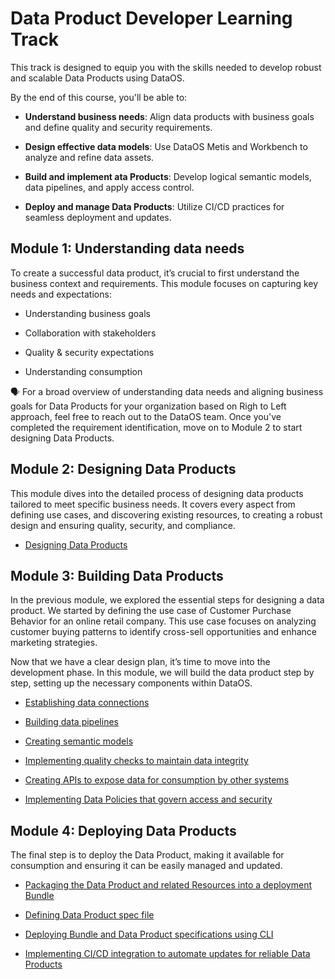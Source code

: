 # Data Product Developer Learning Track

This track is designed to equip you with the skills needed to develop robust and scalable Data Products using DataOS. 

By the end of this course, you'll be able to:

- **Understand business needs**: Align data products with business goals and define quality and security requirements.

- **Design effective data models**: Use DataOS Metis and Workbench to analyze and refine data assets.

- **Build and implement ata Products**: Develop logical semantic models, data pipelines, and apply access control.

- **Deploy and manage Data Products**: Utilize CI/CD practices for seamless deployment and updates.

## Module 1: Understanding data needs

To create a successful data product, it’s crucial to first understand the business context and requirements. This module focuses on capturing key needs and expectations:

<div class= "grid cards" markdown>

- Understanding business goals

- Collaboration with stakeholders

- Quality & security expectations

- Understanding consumption

</div>

<aside class= "callout">
🗣 For a broad overview of understanding data needs and aligning business goals for Data Products for your organization based on Righ to Left approach, feel free to reach out to the DataOS team. Once you've completed the requirement identification, move on to Module 2 to start designing Data Products.
</aside>

## Module 2: Designing Data Products

This module dives into the detailed process of designing data products tailored to meet specific business needs. It covers every aspect from defining use cases, and discovering existing resources, to creating a robust design and ensuring quality, security, and compliance.

<div class= "grid cards" markdown>

- [Designing Data Products](/learn/dp_developer_learn_track/design_dp/)  

</div>

## Module 3: Building Data Products

In the previous module, we explored the essential steps for designing a data product. We started by defining the use case of Customer Purchase Behavior for an online retail company. This use case focuses on analyzing customer buying patterns to identify cross-sell opportunities and enhance marketing strategies.

Now that we have a clear design plan, it’s time to move into the development phase. In this module, we will build the data product step by step, setting up the necessary components within DataOS.

<div class= "grid cards" markdown>

- [Establishing data connections](/learn/dp_developer_learn_track/data_source_connectivity/)

- [Building data pipelines](/learn/dp_developer_learn_track/build_pipeline/)

- [Creating semantic models](/learn/dp_developer_learn_track/create_semantic_model/)

- [Implementing quality checks to maintain data integrity](/learn/dp_developer_learn_track/quality_check/)

- [Creating APIs to expose data for consumption by other systems](/learn/dp_developer_learn_track/data_api/)

- [Implementing Data Policies that govern access and security](/learn/dp_developer_learn_track/data_policy/)

</div>

## Module 4: Deploying Data Products

The final step is to deploy the Data Product, making it available for consumption and ensuring it can be easily managed and updated.

<div class= "grid cards" markdown>

- [Packaging the Data Product and related Resources into a deployment Bundle](/learn/dp_developer_learn_track/create_bundle/)
 
- [Defining Data Product spec file](/learn/dp_developer_learn_track/create_dp_spec/)

- [Deploying Bundle and Data Product specifications using CLI](/learn/dp_developer_learn_track/deploy_dp_cli/)

- [Implementing CI/CD integration to automate updates for reliable Data Products](/learn/dp_developer_learn_track/ci_cd/)

</div>